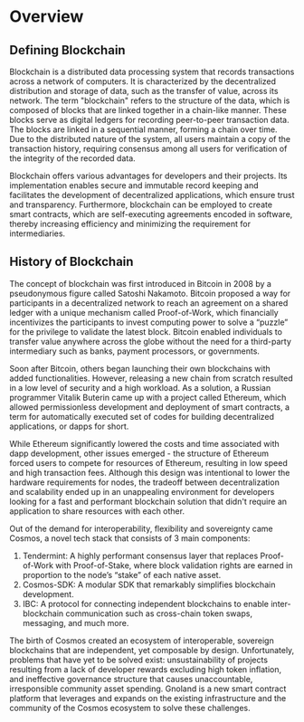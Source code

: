 # Overview

## Defining Blockchain

Blockchain is a distributed data processing system that records transactions across a network of computers. It is characterized by the decentralized distribution and storage of data, such as the transfer of value, across its network. The term "blockchain" refers to the structure of the data, which is composed of blocks that are linked together in a chain-like manner. These blocks serve as digital ledgers for recording peer-to-peer transaction data. The blocks are linked in a sequential manner, forming a chain over time. Due to the distributed nature of the system, all users maintain a copy of the transaction history, requiring consensus among all users for verification of the integrity of the recorded data.

Blockchain offers various advantages for developers and their projects. Its implementation enables secure and immutable record keeping and facilitates the development of decentralized applications, which ensure trust and transparency. Furthermore, blockchain can be employed to create smart contracts, which are self-executing agreements encoded in software, thereby increasing efficiency and minimizing the requirement for intermediaries.

## History of Blockchain

The concept of blockchain was first introduced in Bitcoin in 2008 by a pseudonymous figure called Satoshi Nakamoto. Bitcoin proposed a way for participants in a decentralized network to reach an agreement on a shared ledger with a unique mechanism called Proof-of-Work, which financially incentivizes the participants to invest computing power to solve a “puzzle” for the privilege to validate the latest block. Bitcoin enabled individuals to transfer value anywhere across the globe without the need for a third-party intermediary such as banks, payment processors, or governments.

Soon after Bitcoin, others began launching their own blockchains with added functionalities. However, releasing a new chain from scratch resulted in a low level of security and a high workload. As a solution, a Russian programmer Vitalik Buterin came up with a project called Ethereum, which allowed permissionless development and deployment of smart contracts, a term for automatically executed set of codes for building decentralized applications, or dapps for short.

While Ethereum significantly lowered the costs and time associated with dapp development, other issues emerged - the structure of Ethereum forced users to compete for resources of Ethereum, resulting in low speed and high transaction fees. Although this design was intentional to lower the hardware requirements for nodes, the tradeoff between decentralization and scalability ended up in an unappealing environment for developers looking for a fast and performant blockchain solution that didn't require an application to share resources with each other.

Out of the demand for interoperability, flexibility and sovereignty came Cosmos, a novel tech stack that consists of 3 main components:

1. Tendermint: A highly performant consensus layer that replaces Proof-of-Work with Proof-of-Stake, where block validation rights are earned in proportion to the node’s “stake” of each native asset.
2. Cosmos-SDK: A modular SDK that remarkably simplifies blockchain development.
3. IBC: A protocol for connecting independent blockchains to enable inter-blockchain communication such as cross-chain token swaps, messaging, and much more.

The birth of Cosmos created an ecosystem of interoperable, sovereign blockchains that are independent, yet composable by design. Unfortunately, problems that have yet to be solved exist: unsustainability of projects resulting from a lack of developer rewards excluding high token inflation, and ineffective governance structure that causes unaccountable, irresponsible community asset spending. Gnoland is a new smart contract platform that leverages and expands on the existing infrastructure and the community of the Cosmos ecosystem to solve these challenges.
